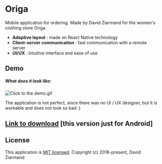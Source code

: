 # Origa
Mobile application for ordering. Made by David Ziarmand for the women's clothing store Origa.
* **Adaptive layout** : made on React Native technology
* **Client-server communication** : fast communication with a remote server
* **UI/UX** : Intuitive interface and ease of use
## Demo
##### What does it look like:
![Click to the demo.gif](https://github.com/ziarmandhost/Origa/raw/master/demo.gif)

The application is not perfect, since there was no UI / UX designer, but it is workable and does not look so bad :)

## [Link to download](./android_build.7z)  [this version just for Android]

## License
This application is [MIT licensed](./LICENSE).
Copyright (c) 2018-present, David Ziarmand
